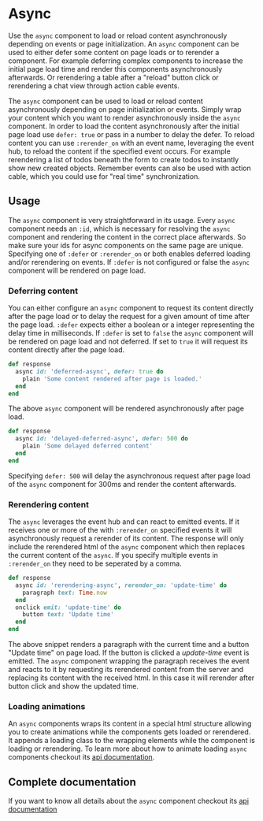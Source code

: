 # Async

Use the `async` component to load or reload content asynchronously depending on events or page initialization. An `async` component can be used to either defer some content on page loads or to rerender a component. For example deferring complex components to increase the initial page load time and render this components asynchronously afterwards. Or rerendering a table after a "reload" button click or rerendering a chat view through action cable events. 

The `async` component can be used to load or reload content asynchronously depending on page initialization or events. Simply wrap your content which you want to render asynchronously inside the `async` component. In order to load the content asynchronously after the initial page load use `defer: true` or pass in a number to delay the defer. To reload content you can use `:rerender_on` with an event name, leveraging the event hub, to reload the content if the specified event occurs. For example rerendering a list of todos beneath the form to create todos to instantly show new created objects. Remember events can also be used with action cable, which you could use for "real time" synchronization.

## Usage

The `async` component is very straightforward in its usage. Every `async` component needs an `:id`, which is necessary for resolving the `async` component and rendering the content in the correct place afterwards. So make sure your ids for async components on the same page are unique. Specifying one of `:defer` or `:rerender_on` or both enables deferred loading and/or rerendering on events. If `:defer` is not configured or false the `async` component will be rendered on page load.

### Deferring content

You can either configure an `async` component to request its content directly after the page load or to delay the request for a given amount of time after the page load. `:defer` expects either a boolean or a integer representing the delay time in milliseconds. If `:defer` is set to `false` the `async` component will be rendered on page load and not deferred. If set to `true` it will request its content directly after the page load.

```ruby
def response
  async id: 'deferred-async', defer: true do
    plain 'Some content rendered after page is loaded.'
  end
end
```

The above `async` component will be rendered asynchronously after page load.

```ruby
def response
  async id: 'delayed-deferred-async', defer: 500 do
    plain 'Some delayed deferred content'
  end
end
```

Specifying `defer: 500` will delay the asynchronous request after page load of the `async` component for 300ms and render the content afterwards.

### Rerendering content

The `async` leverages the event hub and can react to emitted events. If it receives one or more of the with `:rerender_on` specified events it will asynchronously request a rerender of its content. The response will only include the rerendered html of the `async` component which then replaces the current content of the `async`. If you specify multiple events in `:rerender_on` they need to be seperated by a comma.

```ruby
def response
  async id: 'rerendering-async', rerender_on: 'update-time' do
    paragraph text: Time.now
  end
  onclick emit: 'update-time' do
    button text: 'Update time'
  end
end
```

The above snippet renders a paragraph with the current time and a button "Update time" on page load. If the button is clicked a _update-time_ event is emitted. The `async` component wrapping the paragraph receives the event and reacts to it by requesting its rerendered content from the server and replacing its content with the received html. In this case it will rerender after button click and show the updated time.

### Loading animations

An `async` components wraps its content in a special html structure allowing you to create animations while the components gets loaded or rerendered. It appends a loading class to the wrapping elements while the component is loading or rerendering. To learn more about how to animate loading `async` components checkout its [api documentation](/docs/api/100-components/async.md).


## Complete documentation

If you want to know all details about the `async` component checkout its [api documentation](/docs/api/100-components/async.md)
